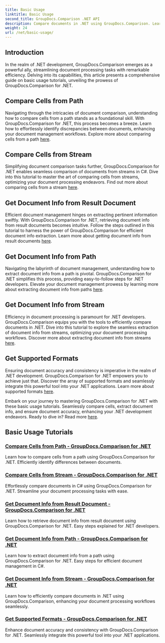 ```yaml
---
title: Basic Usage
linktitle: Basic Usage
second_title: GroupDocs.Comparison .NET API
description: Compare documents in .NET using GroupDocs.Comparison. Learn basic usage tutorials covering cell comparison, document info extraction, and supported formats.
weight: 24
url: /net/basic-usage/
---
```

## Introduction

In the realm of .NET development, GroupDocs.Comparison emerges as a powerful ally, streamlining document processing tasks with remarkable efficiency. Delving into its capabilities, this article presents a comprehensive guide on basic usage tutorials, unveiling the prowess of GroupDocs.Comparison for .NET.

## Compare Cells from Path
Navigating through the intricacies of document comparison, understanding how to compare cells from a path stands as a foundational skill. With GroupDocs.Comparison for .NET, this process becomes a breeze. Learn how to effortlessly identify discrepancies between documents, enhancing your document management workflows. Explore more about comparing cells from a path [here](./compare-cells-from-path/).

## Compare Cells from Stream
Simplifying document comparison tasks further, GroupDocs.Comparison for .NET enables seamless comparison of documents from streams in C#. Dive into this tutorial to master the art of comparing cells from streams, optimizing your document processing endeavors. Find out more about comparing cells from a stream [here](./compare-cells-from-stream/).

## Get Document Info from Result Document
Efficient document management hinges on extracting pertinent information swiftly. With GroupDocs.Comparison for .NET, retrieving document info from result documents becomes intuitive. Follow the steps outlined in this tutorial to harness the power of GroupDocs.Comparison for efficient document info extraction. Learn more about getting document info from result documents [here](./get-document-info-from-result-document/).

## Get Document Info from Path
Navigating the labyrinth of document management, understanding how to extract document info from a path is pivotal. GroupDocs.Comparison for .NET simplifies this process, providing easy-to-follow steps for .NET developers. Elevate your document management prowess by learning more about extracting document info from paths [here](./get-document-info-from-path/).

## Get Document Info from Stream
Efficiency in document processing is paramount for .NET developers. GroupDocs.Comparison equips you with the tools to efficiently compare documents in .NET. Dive into this tutorial to explore the seamless extraction of document info from streams, optimizing your document processing workflows. Discover more about extracting document info from streams [here](./get-document-info-from-stream/).

## Get Supported Formats
Ensuring document accuracy and consistency is imperative in the realm of .NET development. GroupDocs.Comparison for .NET empowers you to achieve just that. Discover the array of supported formats and seamlessly integrate this powerful tool into your .NET applications. Learn more about supported formats [here](./get-supported-formats/).

Embark on your journey to mastering GroupDocs.Comparison for .NET with these basic usage tutorials. Seamlessly compare cells, extract document info, and ensure document accuracy, enhancing your .NET development endeavors. Ready to dive in? Read more [here](https://tutorials.groupdocs.com/comparison/net).
## Basic Usage Tutorials
### [Compare Cells from Path - GroupDocs.Comparison for .NET](./compare-cells-from-path/)
Learn how to compare cells from a path using GroupDocs.Comparison for .NET. Efficiently identify differences between documents.
### [Compare Cells from Stream - GroupDocs.Comparison for .NET](./compare-cells-from-stream/)
Effortlessly compare documents in C# using GroupDocs.Comparison for .NET. Streamline your document processing tasks with ease.
### [Get Document Info from Result Document - GroupDocs.Comparison for .NET](./get-document-info-from-result-document/)
Learn how to retrieve document info from result document using GroupDocs.Comparison for .NET. Easy steps explained for .NET developers.
### [Get Document Info from Path - GroupDocs.Comparison for .NET](./get-document-info-from-path/)
Learn how to extract document info from a path using GroupDocs.Comparison for .NET. Easy steps for efficient document management in C#.
### [Get Document Info from Stream - GroupDocs.Comparison for .NET](./get-document-info-from-stream/)
Learn how to efficiently compare documents in .NET using GroupDocs.Comparison, enhancing your document processing workflows seamlessly.
### [Get Supported Formats - GroupDocs.Comparison for .NET](./get-supported-formats/)
Enhance document accuracy and consistency with GroupDocs.Comparison for .NET. Seamlessly integrate this powerful tool into your .NET applications.